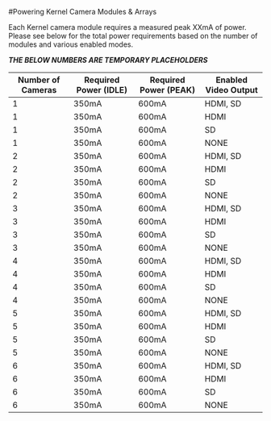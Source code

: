#Powering Kernel Camera Modules & Arrays

Each Kernel camera module requires a measured peak XXmA of power. Please see below for the total power requirements based on the number of modules and various enabled modes.

**_THE BELOW NUMBERS ARE TEMPORARY PLACEHOLDERS_**

| Number of Cameras | Required Power (IDLE)   | Required Power (PEAK) | Enabled Video Output |
|-------------------|-------------------------|-----------------------|----------------------|
| 1                 | 350mA                   | 600mA                 |  HDMI, SD            |
| 1                 | 350mA                   | 600mA                 |  HDMI                |
| 1                 | 350mA                   | 600mA                 |  SD                  |
| 1                 | 350mA                   | 600mA                 |  NONE                |
| 2                 | 350mA                   | 600mA                 |  HDMI, SD            |
| 2                 | 350mA                   | 600mA                 |  HDMI                |
| 2                 | 350mA                   | 600mA                 |  SD                  |
| 2                 | 350mA                   | 600mA                 |  NONE                |
| 3                 | 350mA                   | 600mA                 |  HDMI, SD            |
| 3                 | 350mA                   | 600mA                 |  HDMI                |
| 3                 | 350mA                   | 600mA                 |  SD                  |
| 3                 | 350mA                   | 600mA                 |  NONE                |
| 4                 | 350mA                   | 600mA                 |  HDMI, SD            |
| 4                 | 350mA                   | 600mA                 |  HDMI                |
| 4                 | 350mA                   | 600mA                 |  SD                  |
| 4                 | 350mA                   | 600mA                 |  NONE                |
| 5                 | 350mA                   | 600mA                 |  HDMI, SD            |
| 5                 | 350mA                   | 600mA                 |  HDMI                |
| 5                 | 350mA                   | 600mA                 |  SD                  |
| 5                 | 350mA                   | 600mA                 |  NONE                |
| 6                 | 350mA                   | 600mA                 |  HDMI, SD            |
| 6                 | 350mA                   | 600mA                 |  HDMI                |
| 6                 | 350mA                   | 600mA                 |  SD                  |
| 6                 | 350mA                   | 600mA                 |  NONE                |






